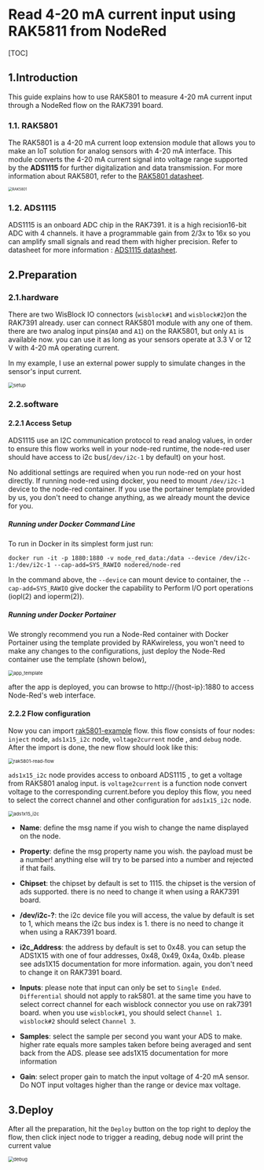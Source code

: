 # Read 4-20 mA current input using RAK5811 from NodeRed

[TOC]

## 1.Introduction

This guide explains how to use RAK5801 to measure 4-20 mA current input through a NodeRed flow on the RAK7391 board.

### 1.1. RAK5801

The RAK5801 is a 4-20 mA current loop extension module that allows you to make an IoT solution for analog sensors with 4-20 mA interface. This module converts the 4-20 mA current signal into voltage range supported by the **ADS1115**  for further digitalization and data transmission.  For more information about RAK5801, refer to the [RAK5801 datasheet](https://docs.rakwireless.com/Product-Categories/WisBlock/RAK5801/Datasheet/).

<img src="assets/RAK5801.png" alt="RAK5801" style="zoom:50%;" />

### 1.2. ADS1115

ADS1115 is an onboard ADC chip in the RAK7391. it is a high recision16-bit ADC with 4 channels. it have a programmable gain from 2/3x to 16x so you can amplify small signals and read them with higher precision. Refer to datasheet for more information : [ADS1115 datasheet](https://cdn-shop.adafruit.com/datasheets/ads1115.pdf).


## 2.Preparation

### 2.1.hardware

There are two WisBlock IO connectors (`wisblock#1` and `wisblock#2`)on the RAK7391 already. user can connect RAK5801 module with any one of them. there are two analog input pins(`A0` and `A1`) on the RAK5801, but only `A1` is available now.  you can use it as long as your sensors operate at 3.3 V or 12 V with 4-20 mA operating current. 

In my example, I use an external power supply  to simulate changes in the sensor's input current.

<img src="assets/setup.jpg" alt="setup" style="zoom:67%;" />

### 2.2.software

#### 2.2.1 Access Setup

ADS1115 use an I2C communication protocol to read analog values, in order to ensure this flow works well in your node-red runtime, the node-red user should have access to i2c bus(`/dev/i2c-1` by default) on your host.

No additional settings are required when you run node-red on your host directly. If running node-red using docker, you need to mount `/dev/i2c-1` device to the node-red container. If you use the portainer template provided by us, you don't need to change anything, as we already mount the device for you.

##### Running under Docker Command Line

To run in Docker in its simplest form just run:

```
docker run -it -p 1880:1880 -v node_red_data:/data --device /dev/i2c-1:/dev/i2c-1 --cap-add=SYS_RAWIO nodered/node-red
```

In the command above, the `--device` can mount device to container, the `--cap-add=SYS_RAWIO` give docker the capability to Perform I/O port operations (iopl(2) and ioperm(2)).

##### Running under Docker Portainer

We strongly recommend you run a Node-Red container with Docker Portainer using the template provided by RAKwireless, you won't need to make any changes to the configurations, just deploy the Node-Red container use the template (shown below),

<img src="assets/app_template.png" alt="app_template" style="zoom:67%;" />

after the app is deployed, you can browse to http://{host-ip}:1880 to access Node-Red's web interface.

#### 2.2.2 Flow configuration 

 Now you can import [rak5801-example](rak5801-example-flow.json) flow. this flow consists of four nodes: `inject` node,  `ads1x15_i2c` node, `voltage2current` node , and  `debug` node. After the import is done, the new flow should look like this:

<img src="assets/rak5801-read-flow.png" alt="rak5801-read-flow" style="zoom:67%;" />

`ads1x15_i2c` node provides access to onboard ADS1115 , to get a voltage from RAK5801 analog input.  is `voltage2current` is a function node convert voltage to the corresponding current.before you deploy this flow, you need to select the correct channel and other configuration for `ads1x15_i2c` node.

<img src="assets/ads1x15_i2c.png" alt="ads1x15_i2c" style="zoom:67%;" />

- **Name**: define the msg name if you wish to change the name displayed on the node.

- **Property**: define the msg property name you wish. the payload must be a number! anything else will try to be parsed into a number and rejected if that fails.

- **Chipset**: the chipset by default is set to 1115. the chipset is the version of ads supported. there is no need to change it when using a RAK7391 board.

- **/dev/i2c-?**: the i2c device file you will access, the value by default is set to 1, which means the i2c bus index is 1.  there is no need to change it when using a RAK7391 board.

- **i2c_Address**: the address by default is set to 0x48. you can setup the ADS1X15 with one of four addresses, 0x48, 0x49, 0x4a, 0x4b. please see ads1X15 documentation for more information. again, you don't need to change it on RAK7391 board.

- **Inputs**: please note that input can only be set to `Single Ended`.  `Differential` should not apply to rak5801. at the same time you have to select correct  channel for each wisblock connector you use on rak7391 board.  when you use `wisblock#1`,  you should select `Channel 1`.  `wisblock#2` should select `Channel 3`.

- **Samples**: select the sample per second you want your ADS to make. higher rate equals more samples taken before being averaged and sent back from the ADS. please see ads1X15 documentation for more information

- **Gain**: select proper gain to match the input voltage of 4-20 mA sensor. Do NOT input voltages higher than the range or device max voltage.

## 3.Deploy

After all the preparation, hit the `Deploy` button on the top right to deploy the flow, then click inject node to trigger a reading, debug node will print the current value

<img src="assets/debug.png" alt="debug" style="zoom:67%;" />

